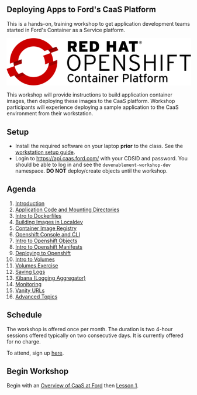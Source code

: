 ## Deploying Apps to Ford's CaaS Platform

This is a hands-on, training workshop to get application development teams started in Ford's Container as a Service platform.

![OpenShift Logo](images/OpenShift_Logo.svg)

This workshop will provide instructions to build application container images, then deploying these images to the CaaS platform. Workshop participants will experience deploying a sample application to the CaaS environment from their workstation. 

## Setup

- Install the required software on your laptop **prior** to the class. See the [workstation setup guide](workstation-setup.md). 
- Login to https://api.caas.ford.com/ with your CDSID and password. You should be able to log in and see the `devenablement-workshop-dev` namespace. **DO NOT** deploy/create objects until the workshop.

## Agenda

1. [Introduction](./lessons/1-introduction.md)
1. [Application Code and Mounting Directories](./lessons/2-buildapp.md)
1. [Intro to Dockerfiles](./lessons/3-dockerfiles.md)
1. [Building Images in Localdev](./lessons/4-buildimage.md)
1. [Container Image Registry](./lessons/5-quay.md)
1. [Openshift Console and CLI](./lessons/6-console.md)
1. [Intro to Openshift Objects](./lessons/7-objects.md)
1. [Intro to Openshift Manifests](./lessons/8-manifest.md)
1. [Deploying to Openshift](./lessons/9-deploy.md)
1. [Intro to Volumes](./lessons/10-VolumesIntro.md)
1. [Volumes Exercise](./lessons/11-VolumesExercise.md)
1. [Saving Logs](./lessons/12-VolumeLogs.md)
1. [Kibana (Logging Aggregator)](./lessons/13-Kibana.md)
1. [Monitoring](./lessons/14-Monitoring.md)
1. [Vanity URLs](./lessons/15-VanityUrl.md)
1. [Advanced Topics](./lessons/16-AdvancedTopics.md)

## Schedule

The workshop is offered once per month. The duration is two 4-hour sessions offered typically on two consecutive days. It is currently offered for no charge.

To attend, sign up [here](https://it2.spt.ford.com/sites/dev/Lists/RegisterForEvent/newform.aspx).

## Begin Workshop

Begin with an [Overview of CaaS at Ford](https://it2.spt.ford.com/sites/dev/Documents/CaaS-At-Ford_Workshop.pptx) then [Lesson 1](./lessons/1-introduction.md).
